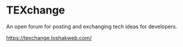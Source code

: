 # TEXchange
An open forum for posting and exchanging tech ideas for developers.

https://texchange.loshakweb.com/
